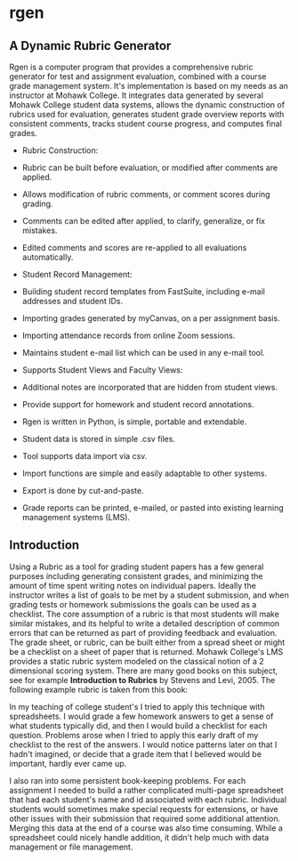 # rgen
## A Dynamic Rubric Generator

Rgen is a computer program that provides a comprehensive rubric generator for
test and assignment evaluation, combined with a course grade management system.
It's implementation is based on my needs as an instructor at Mohawk College. It
integrates data generated by several Mohawk College student data systems,
allows the dynamic construction of rubrics used for evaluation, generates
student grade overview reports with consistent comments, tracks student course
progress, and computes final grades.

* Rubric Construction:
 * Rubric can be built before evaluation, or modified after comments are applied.
 * Allows modification of rubric comments, or comment scores during grading.
 * Comments can be edited after applied, to clarify, generalize, or fix mistakes.
 * Edited comments and scores are re-applied to all evaluations automatically.

* Student Record Management:
 * Building student record templates from FastSuite, including e-mail addresses and student IDs.
 * Importing grades generated by myCanvas, on a per assignment basis.
 * Importing attendance records from online Zoom sessions.
 * Maintains student e-mail list which can be used in any e-mail tool.

* Supports Student Views and Faculty Views:
 * Additional notes are incorporated that are hidden from student views.
 * Provide support for homework and student record annotations.

* Rgen is written in Python, is simple, portable and extendable.
 * Student data is stored in simple .csv files.
 * Tool supports data import via csv. 
 * Import functions are simple and easily adaptable to other systems.
 * Export is done by cut-and-paste.
 * Grade reports can be printed, e-mailed, or pasted into existing learning management systems (LMS).


## Introduction

Using a Rubric as a tool for grading student papers has a few general purposes
including generating consistent grades, and minimizing the amount of time spent
writing notes on individual papers. Ideally the instructor writes a list of
goals to be met by a student submission, and when grading tests or homework
submissions the goals can be used as a checklist. The core assumption of a
rubric is that most students will make similar mistakes, and its helpful to
write a detailed description of common errors that can be returned as part of
providing feedback and evaluation. The grade sheet, or rubric, can be built
either from a spread sheet or might be a checklist on a sheet of paper that is
returned. Mohawk College's LMS provides a static rubric system modeled on the
classical notion of a 2 dimensional scoring system. There are many good books
on this subject, see for example __Introduction to Rubrics__ by Stevens and
Levi, 2005.  The following example rubric is taken from this book:



In my teaching of college student's I tried to apply this technique with
spreadsheets. I would grade a few homework answers to get a sense of what students
typically did, and then I would build a checklist for each question. Problems
arose when I tried to apply this early draft of my checklist to the rest of the
answers. I would notice patterns later on that I hadn't imagined, or decide that a grade item that I
believed would be important, hardly ever came up. 

I also ran into some persistent book-keeping problems. For each assignment I
needed to build a rather complicated multi-page spreadsheet that had each
student's name and id associated with each rubric. Individual students would
sometimes make special requests for extensions, or have other issues with their
submission that required some additional attention. Merging this data at the
end of a course was also time consuming. While a spreadsheet could nicely
handle addition, it didn't help much with data management or file management.

# 

